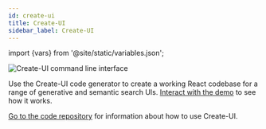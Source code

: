 ```yaml
---
id: create-ui
title: Create-UI
sidebar_label: Create-UI
---
```


import {vars} from '@site/static/variables.json';

![Create-UI command line interface](/img/create_ui.jpg)

Use the Create-UI code generator to create a working React codebase
for a range of generative and semantic search UIs. [Interact with the
demo](https://vectara.github.io/create-ui/) to see how it works.

[Go to the code repository](https://github.com/vectara/create-ui) for
information about how to use Create-UI.
